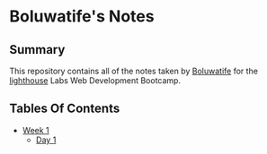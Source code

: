 # Boluwatife's Notes


## Summary 


This repository contains all of the notes taken by [Boluwatife](https://github.com/dontife) for the [lighthouse](https://www.lighthouselabs.ca/) Labs Web Development Bootcamp.




## Tables Of Contents
* [Week 1](Week_1)
  * [Day 1](Week_1/Day_1)